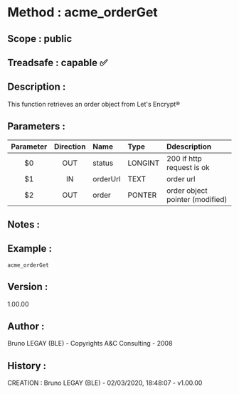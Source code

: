﻿# **Method :** acme_orderGet## **Scope :** public## **Treadsafe :** capable ✅ ## **Description :** This function retrieves an order object from Let's Encrypt®## **Parameters :** | Parameter | Direction | Name | Type | Ddescription | |:----:|:----:|:----|:----|:----| | $0 | OUT | status | LONGINT | 200 if http request is ok | | $1 | IN | orderUrl | TEXT | order url | | $2 | OUT | order | PONTER | order object pointer (modified) | ## **Notes :** ## **Example :** ```acme_orderGet```## **Version :** 1.00.00## **Author :** Bruno LEGAY (BLE) - Copyrights A&C Consulting - 2008## **History :**  CREATION : Bruno LEGAY (BLE) - 02/03/2020, 18:48:07 - v1.00.00